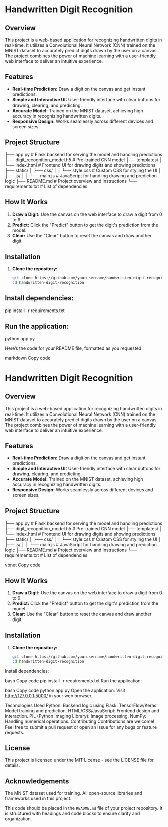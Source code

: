 # Handwritten Digit Recognition

## Overview
This project is a web-based application for recognizing handwritten digits in real-time. It utilizes a Convolutional Neural Network (CNN) trained on the MNIST dataset to accurately predict digits drawn by the user on a canvas. The project combines the power of machine learning with a user-friendly web interface to deliver an intuitive experience.

## Features
- **Real-time Prediction:** Draw a digit on the canvas and get instant predictions.
- **Simple and Interactive UI:** User-friendly interface with clear buttons for drawing, clearing, and predicting.
- **Accurate Model:** Trained on the MNIST dataset, achieving high accuracy in recognizing handwritten digits.
- **Responsive Design:** Works seamlessly across different devices and screen sizes.

## Project Structure
├── app.py # Flask backend for serving the model and handling predictions
├── digit_recognition_model.h5 # Pre-trained CNN model
├── templates/
│ └── index.html # Frontend UI for drawing digits and showing predictions
├── static/
│ ├── css/
│ │ └── style.css # Custom CSS for styling the UI
│ ├── js/
│ │ └── main.js # JavaScript for handling drawing and prediction logic
├── README.md # Project overview and instructions
└── requirements.txt # List of dependencies


## How It Works
1. **Draw a Digit:** Use the canvas on the web interface to draw a digit from 0 to 9.
2. **Predict:** Click the "Predict" button to get the digit's prediction from the model.
3. **Clear:** Use the "Clear" button to reset the canvas and draw another digit.

## Installation
1. **Clone the repository:**
   ```bash
   git clone https://github.com/yourusername/handwritten-digit-recognition.git
   cd handwritten-digit-recognition

## Install dependencies:
pip install -r requirements.txt


## Run the application:
python app.py



Here’s the code for your README file, formatted as you requested:

markdown
Copy code
# Handwritten Digit Recognition

## Overview
This project is a web-based application for recognizing handwritten digits in real-time. It utilizes a Convolutional Neural Network (CNN) trained on the MNIST dataset to accurately predict digits drawn by the user on a canvas. The project combines the power of machine learning with a user-friendly web interface to deliver an intuitive experience.

## Features
- **Real-time Prediction:** Draw a digit on the canvas and get instant predictions.
- **Simple and Interactive UI:** User-friendly interface with clear buttons for drawing, clearing, and predicting.
- **Accurate Model:** Trained on the MNIST dataset, achieving high accuracy in recognizing handwritten digits.
- **Responsive Design:** Works seamlessly across different devices and screen sizes.

## Project Structure
├── app.py # Flask backend for serving the model and handling predictions
├── digit_recognition_model.h5 # Pre-trained CNN model
├── templates/
│ └── index.html # Frontend UI for drawing digits and showing predictions
├── static/
│ ├── css/
│ │ └── style.css # Custom CSS for styling the UI
│ ├── js/
│ │ └── main.js # JavaScript for handling drawing and prediction logic
├── README.md # Project overview and instructions
└── requirements.txt # List of dependencies

vbnet
Copy code

## How It Works
1. **Draw a Digit:** Use the canvas on the web interface to draw a digit from 0 to 9.
2. **Predict:** Click the "Predict" button to get the digit's prediction from the model.
3. **Clear:** Use the "Clear" button to reset the canvas and draw another digit.

## Installation
1. **Clone the repository:**
   ```bash
   git clone https://github.com/yourusername/handwritten-digit-recognition.git
   cd handwritten-digit-recognition
Install dependencies:

bash
Copy code
pip install -r requirements.txt
Run the application:

bash
Copy code
python app.py
Open the application:
Visit http://127.0.0.1:5000/ in your web browser.

Technologies Used
Python: Backend logic using Flask.
TensorFlow/Keras: Model training and prediction.
HTML/CSS/JavaScript: Frontend design and interaction.
PIL (Python Imaging Library): Image processing.
NumPy: Handling numerical operations.
Contributing
Contributions are welcome! Feel free to submit a pull request or open an issue for any bugs or feature requests.

## License
This project is licensed under the MIT License - see the LICENSE file for details.

## Acknowledgements
The MNIST dataset used for training.
All open-source libraries and frameworks used in this project.

This code should be placed in the `README.md` file of your project repository. It is structured with headings and code blocks to ensure clarity and organization.

